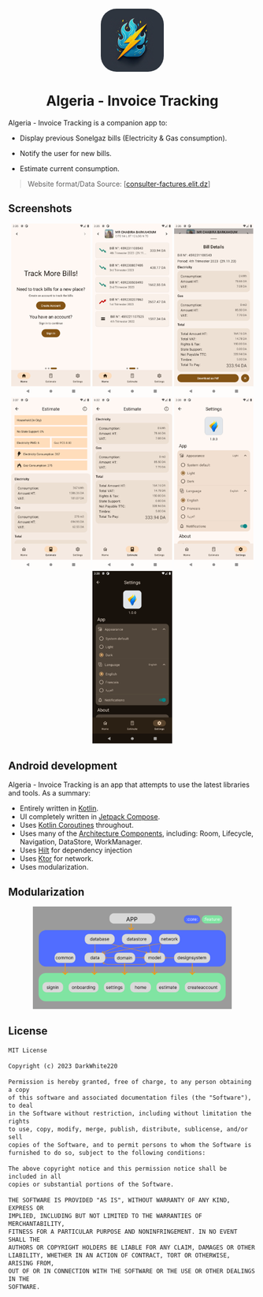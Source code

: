 <p align="center">
  <img src="art/ic_launcher-playstore.png" width="128px" style="border-radius: 25%" />
</p>
<h1 align="center">Algeria - Invoice Tracking</h1> 

Algeria - Invoice Tracking is a companion app to:

- Display previous Sonelgaz bills (Electricity & Gas consumption).

- Notify the user for new bills.

- Estimate current consumption.

> Website format/Data Source: [[consulter-factures.elit.dz](https://consulter-factures.elit.dz/)]

## Screenshots

<p align="center">
    <img src="art/1.png" width=32% height=32%>
    <img src="art/2.png" width=32% height=32%>
    <img src="art/3.png" width=32% height=32%>
    <img src="art/4.png" width=32% height=32%>
    <img src="art/5.png" width=32% height=32%>
    <img src="art/6.png" width=32% height=32%>
    <img src="art/7.png" width=32% height=32%>
</p>

## Android development

Algeria - Invoice Tracking is an app that attempts to use the latest libraries and tools. As a summary:

 * Entirely written in [Kotlin](https://kotlinlang.org/).
 * UI completely written in [Jetpack Compose](https://developer.android.com/jetpack/compose).
 * Uses [Kotlin Coroutines](https://kotlinlang.org/docs/reference/coroutines/coroutines-guide.html) throughout.
 * Uses many of the [Architecture Components](https://developer.android.com/topic/libraries/architecture/), including: Room, Lifecycle, Navigation, DataStore, WorkManager.
 * Uses [Hilt](https://dagger.dev/hilt/) for dependency injection
 * Uses [Ktor](https://ktor.io/docs/getting-started-ktor-client.html) for network.
 * Uses modularization.

## Modularization

<p align="center">
    <img src="art/modularization.png" width=80% height=80%>
</p>

## License

```
MIT License

Copyright (c) 2023 DarkWhite220

Permission is hereby granted, free of charge, to any person obtaining a copy
of this software and associated documentation files (the "Software"), to deal
in the Software without restriction, including without limitation the rights
to use, copy, modify, merge, publish, distribute, sublicense, and/or sell
copies of the Software, and to permit persons to whom the Software is
furnished to do so, subject to the following conditions:

The above copyright notice and this permission notice shall be included in all
copies or substantial portions of the Software.

THE SOFTWARE IS PROVIDED "AS IS", WITHOUT WARRANTY OF ANY KIND, EXPRESS OR
IMPLIED, INCLUDING BUT NOT LIMITED TO THE WARRANTIES OF MERCHANTABILITY,
FITNESS FOR A PARTICULAR PURPOSE AND NONINFRINGEMENT. IN NO EVENT SHALL THE
AUTHORS OR COPYRIGHT HOLDERS BE LIABLE FOR ANY CLAIM, DAMAGES OR OTHER
LIABILITY, WHETHER IN AN ACTION OF CONTRACT, TORT OR OTHERWISE, ARISING FROM,
OUT OF OR IN CONNECTION WITH THE SOFTWARE OR THE USE OR OTHER DEALINGS IN THE
SOFTWARE.
```
